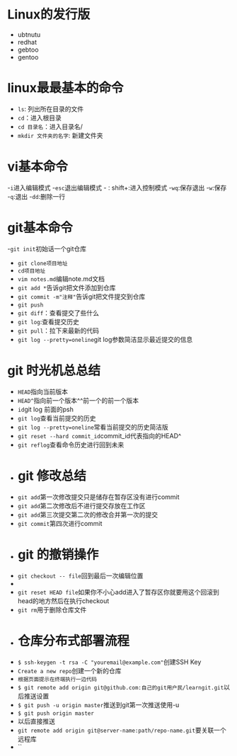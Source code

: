 # Linux的发行版
- ubtnutu
- redhat
- gebtoo
- gentoo



# linux最最基本的命令
- `ls`: 列出所在目录的文件
- `cd`：进入根目录
- `cd 目录名`：进入目录名/
-  `mkdir 文件夹的名字`: 新建文件夹
  

# vi基本命令
-`i`进入编辑模式
-`esc`退出编辑模式
-`：`shift+:进入控制模式
-`wq`:保存退出
-`w`:保存
-`q`:退出
-`dd`:删除一行

# git基本命令
-`git init`初始话一个git仓库
- `git clone项目地址`
- `cd项目地址`
- `vim notes.md`编辑note.md文档
- `git add *`告诉git把文件添加到仓库
- `git commit -m"注释"`告诉git把文件提交到仓库
- `git push`
- `git diff`：查看提交了些什么
- `git log`:查看提交历史
- `git pull`：拉下来最新的代码
- `git log --pretty=oneline`git log参数简洁显示最近提交的信息
 
 #  git 时光机总总结
 
- `HEAD`指向当前版本
- `HEAD^`指向前一个版本^^前一个的前一个版本
- `id`git log 前面的psh
- `git log`查看当前提交的历史
- `git log --pretty=oneline`常看当前提交的历史简洁版
- `git reset --hard commit_id`commit_id代表指向的HEAD^
- `git reflog`查看命令历史进行回到未来
- # git 修改总结
- `git add`第一次修改提交只是储存在暂存区没有进行commit
- `git add`第二次修改后不进行提交存放在工作区
- `git add`第三次提交第二次的修改合并第一次的提交
- `git commit`第四次进行commit
- # git 的撤销操作
- `git checkout -- file`回到最后一次编辑位置
- 
- `git reset HEAD file`如果你不小心add进入了暂存区你就要用这个回滚到head的地方然后在执行checkout
- `git rm`用于删除仓库文件
- # 仓库分布式部署流程
- `$ ssh-keygen -t rsa -C "youremail@example.com"`创建SSH Key
- `Create a new repo`创建一个新的仓库
- `根据页面提示在终端执行一边代码`
- `$ git remote add origin git@github.com:自己的git用户民/learngit.git`以后推送设置
- `$ git push -u origin master`推送到git第一次推送使用-u
- `$ git push origin master`
- 以后直接推送
- `git remote add origin git@server-name:path/repo-name.git`要关联一个远程库
- ``